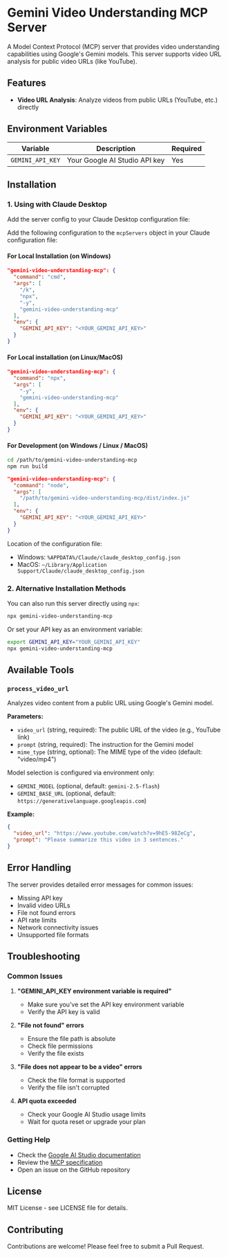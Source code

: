 # Gemini Video Understanding MCP Server

A Model Context Protocol (MCP) server that provides video understanding capabilities using Google's Gemini models. This server supports video URL analysis for public video URLs (like YouTube).

## Features

- **Video URL Analysis**: Analyze videos from public URLs (YouTube, etc.) directly

## Environment Variables

| Variable | Description | Required |
|----------|-------------|----------|
| `GEMINI_API_KEY` | Your Google AI Studio API key | Yes |

## Installation

### 1. Using with Claude Desktop 

Add the server config to your Claude Desktop configuration file:

Add the following configuration to the `mcpServers` object in your Claude configuration file:

#### For Local Installation (on Windows)

```json
"gemini-video-understanding-mcp": {
  "command": "cmd",
  "args": [
    "/k",
    "npx",
    "-y",
    "gemini-video-understanding-mcp"
  ],
  "env": {
    "GEMINI_API_KEY": "<YOUR_GEMINI_API_KEY>"
  }
}
```

#### For Local installation (on Linux/MacOS)

```json
"gemini-video-understanding-mcp": {
  "command": "npx",
  "args": [
    "-y",
    "gemini-video-understanding-mcp"
  ],
  "env": {
    "GEMINI_API_KEY": "<YOUR_GEMINI_API_KEY>"
  }
}
```

#### For Development (on Windows / Linux / MacOS)

```bash
cd /path/to/gemini-video-understanding-mcp
npm run build
```

```json
"gemini-video-understanding-mcp": {
  "command": "node",
  "args": [
    "/path/to/gemini-video-understanding-mcp/dist/index.js"
  ],
  "env": {
    "GEMINI_API_KEY": "<YOUR_GEMINI_API_KEY>"
  }
}
```

Location of the configuration file:
- Windows: `%APPDATA%/Claude/claude_desktop_config.json`
- MacOS: `~/Library/Application Support/Claude/claude_desktop_config.json`

### 2. Alternative Installation Methods

You can also run this server directly using `npx`:

```bash
npx gemini-video-understanding-mcp
```

Or set your API key as an environment variable:

```bash
export GEMINI_API_KEY="YOUR_GEMINI_API_KEY"
npx gemini-video-understanding-mcp
```

## Available Tools

### `process_video_url`

Analyzes video content from a public URL using Google's Gemini model.

**Parameters:**
- `video_url` (string, required): The public URL of the video (e.g., YouTube link)
- `prompt` (string, required): The instruction for the Gemini model
- `mime_type` (string, optional): The MIME type of the video (default: "video/mp4")

Model selection is configured via environment only:
- `GEMINI_MODEL` (optional, default: `gemini-2.5-flash`)
- `GEMINI_BASE_URL` (optional, default: `https://generativelanguage.googleapis.com`)

**Example:**
```json
{
  "video_url": "https://www.youtube.com/watch?v=9hE5-98ZeCg",
  "prompt": "Please summarize this video in 3 sentences."
}
```

## Error Handling

The server provides detailed error messages for common issues:
- Missing API key
- Invalid video URLs
- File not found errors
- API rate limits
- Network connectivity issues
- Unsupported file formats


## Troubleshooting

### Common Issues

1. **"GEMINI_API_KEY environment variable is required"**
   - Make sure you've set the API key environment variable
   - Verify the API key is valid

2. **"File not found" errors**
   - Ensure the file path is absolute
   - Check file permissions
   - Verify the file exists

3. **"File does not appear to be a video" errors**
   - Check the file format is supported
   - Verify the file isn't corrupted

4. **API quota exceeded**
   - Check your Google AI Studio usage limits
   - Wait for quota reset or upgrade your plan

### Getting Help

- Check the [Google AI Studio documentation](https://ai.google.dev/docs)
- Review the [MCP specification](https://modelcontextprotocol.io)
- Open an issue on the GitHub repository

## License

MIT License - see LICENSE file for details.

## Contributing

Contributions are welcome! Please feel free to submit a Pull Request.
